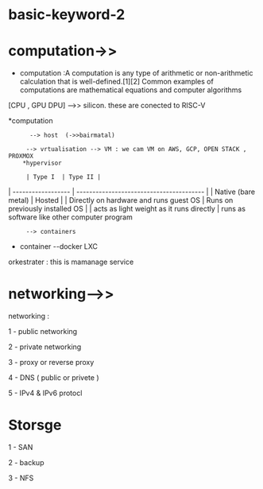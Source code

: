 # basic-keyword-2
# computation->>
* computation :A computation is any type of arithmetic or non-arithmetic calculation that is well-defined.[1][2] Common examples of computations are mathematical equations and computer algorithms
 
[CPU , GPU DPU] -->> silicon. these are conected to RISC-V

*computation 

          --> host  (->>bairmatal)

         --> vrtualisation --> VM : we cam VM on AWS, GCP, OPEN STACK , PROXMOX
        *hypervisor  
         
         | Type I  | Type II |
| ------------------ | ---------------------------------------- |
| Native (bare metal)                    | Hosted  |
| Directly on hardware and runs guest OS  | Runs on previously installed OS  |
| acts as light weight as it runs directly  | runs as software like other computer program

         
            
         --> containers
            
* container --docker LXC

orkestrater : this is mamanage service

  # networking-->>
  networking : 
  
  1 - public networking

  2 - private networking
  
  3 - proxy or reverse proxy

  4 - DNS ( public or privete )

5 - IPv4 & IPv6 protocl

# Storsge 

1 - SAN

2  - backup

3 - NFS

  
